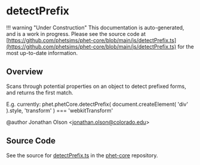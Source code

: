 # detectPrefix

!!! warning "Under Construction"
    This documentation is auto-generated, and is a work in progress. Please see the source code at
    [https://github.com/phetsims/phet-core/blob/main/js/detectPrefix.ts](https://github.com/phetsims/phet-core/blob/main/js/detectPrefix.ts) for the most up-to-date information.

## Overview

Scans through potential properties on an object to detect prefixed forms, and returns the first match.

E.g. currently:
phet.phetCore.detectPrefix( document.createElement( 'div' ).style, 'transform' ) === 'webkitTransform'

@author Jonathan Olson &lt;jonathan.olson@colorado.edu&gt;



## Source Code

See the source for [detectPrefix.ts](https://github.com/phetsims/phet-core/blob/main/js/detectPrefix.ts) in the [phet-core](https://github.com/phetsims/phet-core) repository.
